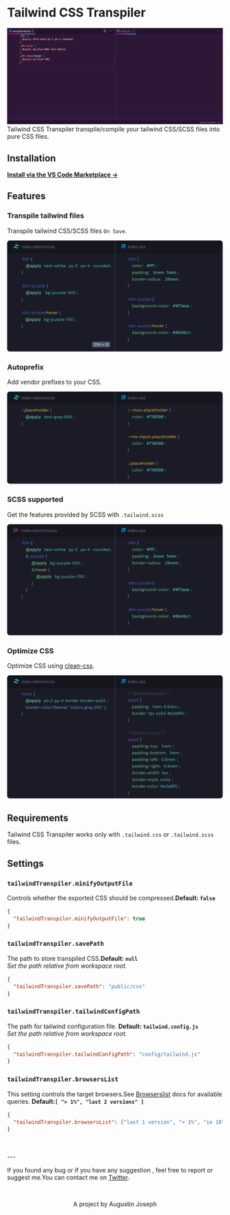 # Tailwind CSS Transpiler

<img src="https://raw.githubusercontent.com/sudoaugustin/tailwindcss-transpiler/master/.github/preview.gif">

<br/>
Tailwind CSS Transpiler transpile/compile your tailwind CSS/SCSS files into pure CSS files.

## Installation

**[Install via the VS Code Marketplace →](https://marketplace.visualstudio.com/items?itemName=sudoaugustin.tailwindcss-transpiler)**

## Features

### Transpile tailwind files

Transpile tailwind CSS/SCSS files `On Save`.

<img src="https://raw.githubusercontent.com/sudoaugustin/tailwindcss-transpiler/master/.github/transpile.png">

### Autoprefix

Add vendor prefixes to your CSS.

<img src="https://raw.githubusercontent.com/sudoaugustin/tailwindcss-transpiler/master/.github/autoprefix.png">

### SCSS supported

Get the features provided by SCSS with `.tailwind.scss`

<img src="https://raw.githubusercontent.com/sudoaugustin/tailwindcss-transpiler/master/.github/scss.png">

### Optimize CSS

Optimize CSS using [clean-css](https://github.com/jakubpawlowicz/clean-css).

<img src="https://raw.githubusercontent.com/sudoaugustin/tailwindcss-transpiler/master/.github/optimize.png">

## Requirements

Tailwind CSS Transpiler works only with `.tailwind.css` or `.tailwind.scss` files.

## Settings

### `tailwindTranspiler.minifyOutputFile`

Controls whether the exported CSS should be compressed.**Default: `false`**

```json
{
  "tailwindTranspiler.minifyOutputFile": true
}
```

### `tailwindTranspiler.savePath`

The path to store transpiled CSS.**Default: `null`**
<br/>_Set the path relative from workspace root._

```json
{
  "tailwindTranspiler.savePath": "public/css"
}
```

### `tailwindTranspiler.tailwindConfigPath`

The path for tailwind configuration file. **Default: `tailwind.config.js`**
<br/>_Set the path relative from workspace root._

```json
{
  "tailwindTranspiler.tailwindConfigPath": "config/tailwind.js"
}
```

### `tailwindTranspiler.browsersList`

This setting controls the target browsers.See [Browserslist](https://github.com/browserslist/browserslist) docs for available queries. **Default:`[ "> 1%", "last 2 versions" ]`**

```json
{
  "tailwindTranspiler.browsersList": ["last 1 version", "> 1%", "ie 10"]
}
```

<br/>
<br/>
---

If you found any bug or if you have any suggestion , feel free to report or suggest me.You can contact me on [Twitter](https://twitter.com/sudoAugustin).

<br/>
<p style="text-align:center;">
A project by Augustin Joseph
</p>
